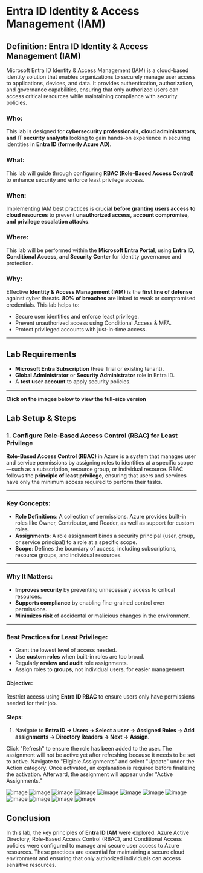 # Entra ID Identity & Access Management (IAM)

## Definition: Entra ID Identity & Access Management (IAM)
Microsoft Entra ID Identity & Access Management (IAM) is a cloud-based identity solution that enables organizations to securely manage user access to applications, devices, and data. It provides authentication, authorization, and governance capabilities, ensuring that only authorized users can access critical resources while maintaining compliance with security policies.

### Who:
This lab is designed for **cybersecurity professionals, cloud administrators, and IT security analysts** looking to gain hands-on experience in securing identities in **Entra ID (formerly Azure AD)**.

### What:
This lab will guide through configuring **RBAC (Role-Based Access Control)** to enhance security and enforce least privilege access.

### When:
Implementing IAM best practices is crucial **before granting users access to cloud resources** to prevent **unauthorized access, account compromise, and privilege escalation attacks**.

### Where:
This lab will be performed within the **Microsoft Entra Portal**, using **Entra ID, Conditional Access, and Security Center** for identity governance and protection.

### Why:
Effective **Identity & Access Management (IAM)** is the **first line of defense** against cyber threats. **80% of breaches** are linked to weak or compromised credentials. This lab helps to:
- Secure user identities and enforce least privilege.
- Prevent unauthorized access using Conditional Access & MFA.
- Protect privileged accounts with just-in-time access.

---

## Lab Requirements
- **Microsoft Entra Subscription** (Free Trial or existing tenant).
- **Global Administrator** or **Security Administrator** role in Entra ID.
- A **test user account** to apply security policies.

---
**Click on the images below to view the full-size version**

## Lab Setup & Steps

### 1. Configure Role-Based Access Control (RBAC) for Least Privilege

**Role-Based Access Control (RBAC)** in Azure is a system that manages user and service permissions by assigning roles to identities at a specific scope—such as a subscription, resource group, or individual resource. RBAC follows the **principle of least privilege**, ensuring that users and services have only the minimum access required to perform their tasks.

---

### Key Concepts:
- **Role Definitions**: A collection of permissions. Azure provides built-in roles like Owner, Contributor, and Reader, as well as support for custom roles.
- **Assignments**: A role assignment binds a security principal (user, group, or service principal) to a role at a specific scope.
- **Scope**: Defines the boundary of access, including subscriptions, resource groups, and individual resources.

---

### Why It Matters:
- **Improves security** by preventing unnecessary access to critical resources.
- **Supports compliance** by enabling fine-grained control over permissions.
- **Minimizes risk** of accidental or malicious changes in the environment.

---

### Best Practices for Least Privilege:
- Grant the lowest level of access needed.
- Use **custom roles** when built-in roles are too broad.
- Regularly **review and audit** role assignments.
- Assign roles to **groups**, not individual users, for easier management.


#### Objective:
Restrict access using **Entra ID RBAC** to ensure users only have permissions needed for their job.

#### Steps:
1. Navigate to **Entra ID → Users → Select a user → Assigned Roles → Add assignments → Directory Readers → Next → Assign**.
   
Click "Refresh" to ensure the role has been added to the user. The assignment will not be active yet after refreshing because it needs to be set to active. Navigate to "Eligible Assignments" and select "Update" under the Action category. Once activated, an explanation is required before finalizing the activation. Afterward, the assignment will appear under "Active Assignments."

![image](https://github.com/user-attachments/assets/d674c4bc-287a-4f93-9e55-29c2d2ab3ddd)
![image](https://github.com/user-attachments/assets/c3246afc-bb4d-404c-9e7a-1261dfe8bf79)
![image](https://github.com/user-attachments/assets/fc4438b5-2d57-47c8-92c5-ee1f7d193a0a)
![image](https://github.com/user-attachments/assets/cf960905-7996-4dac-b763-5b26cb267f53)
![image](https://github.com/user-attachments/assets/82619357-7105-4610-9c32-d65d56b9f359)
![image](https://github.com/user-attachments/assets/81bba641-834c-4456-b899-7ba6b9f2c82f)
![image](https://github.com/user-attachments/assets/b0161d61-c9d6-4f96-aebe-d6e76101f319)
![image](https://github.com/user-attachments/assets/6bb04aa2-176d-4a03-82f9-57cb4de85779)
![image](https://github.com/user-attachments/assets/ea96b7e9-2843-4588-b503-19a45ac640f2)
![image](https://github.com/user-attachments/assets/41fbb903-bb1c-4d64-b09e-119dea30034e)
![image](https://github.com/user-attachments/assets/e4a83f9f-8f12-40f3-8fee-254eadbb1ae7)
![image](https://github.com/user-attachments/assets/27dca87f-01b0-4042-ad33-b58b596800da)


## Conclusion

In this lab, the key principles of **Entra ID IAM** were explored. Azure Active Directory, Role-Based Access Control (RBAC), and Conditional Access policies were configured to manage and secure user access to Azure resources. These practices are essential for maintaining a secure cloud environment and ensuring that only authorized individuals can access sensitive resources.

